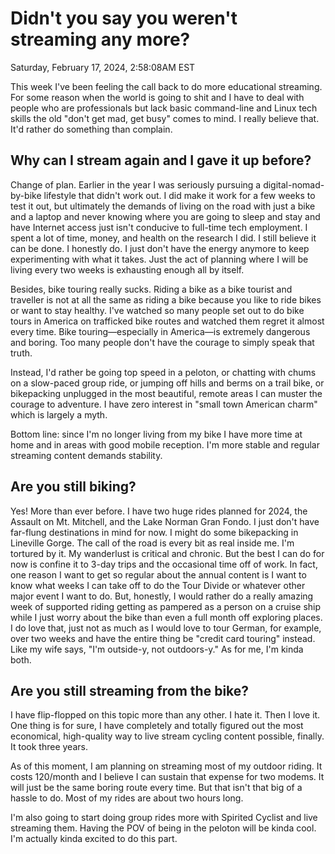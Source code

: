 # Didn't you say you weren't streaming any more?

Saturday, February 17, 2024, 2:58:08AM EST

This week I've been feeling the call back to do more educational streaming. For some reason when the world is going to shit and I have to deal with people who are professionals but lack basic command-line and Linux tech skills the old "don't get mad, get busy" comes to mind. I really believe that. It'd rather do something than complain. 

## Why can I stream again and I gave it up before?

Change of plan. Earlier in the year I was seriously pursuing a digital-nomad-by-bike lifestyle that didn't work out. I did make it work for a few weeks to test it out, but ultimately the demands of living on the road with just a bike and a laptop and never knowing where you are going to sleep and stay and have Internet access just isn't conducive to full-time tech employment. I spent a lot of time, money, and health on the research I did. I still believe it can be done. I honestly do. I just don't have the energy anymore to keep experimenting with what it takes. Just the act of planning where I will be living every two weeks is exhausting enough all by itself.

Besides, bike touring really sucks. Riding a bike as a bike tourist and traveller is not at all the same as riding a bike because you like to ride bikes or want to stay healthy. I've watched so many people set out to do bike tours in America on trafficked bike routes and watched them regret it almost every time. Bike touring—especially in America—is extremely dangerous and boring. Too many people don't have the courage to simply speak that truth.

Instead, I'd rather be going top speed in a peloton, or chatting with chums on a slow-paced group ride, or jumping off hills and berms on a trail bike, or bikepacking unplugged in the most beautiful, remote areas I can muster the courage to adventure. I have zero interest in "small town American charm" which is largely a myth.

Bottom line: since I'm no longer living from my bike I have more time at home and in areas with good mobile reception. I'm more stable and regular streaming content demands stability.

## Are you still biking?

Yes! More than ever before. I have two huge rides planned for 2024, the Assault on Mt. Mitchell, and the Lake Norman Gran Fondo. I just don't have far-flung destinations in mind for now. I might do some bikepacking in Lineville Gorge. The call of the road is every bit as real inside me. I'm tortured by it. My wanderlust is critical and chronic. But the best I can do for now is confine it to 3-day trips and the occasional time off of work. In fact, one reason I want to get so regular about the annual content is I want to know what weeks I can take off to do the Tour Divide or whatever other major event I want to do. But, honestly, I would rather do a really amazing week of supported riding getting as pampered as a person on a cruise ship while I just worry about the bike than even a full month off exploring places. I do love that, just not as much as I would love to tour German, for example, over two weeks and have the entire thing be "credit card touring" instead. Like my wife says, "I'm outside-y, not outdoors-y." As for me, I'm kinda both.

## Are you still streaming from the bike?

I have flip-flopped on this topic more than any other. I hate it. Then I love it. One thing is for sure, I have completely and totally figured out the most economical, high-quality way to live stream cycling content possible, finally. It took three years.

As of this moment, I am planning on streaming most of my outdoor riding. It costs 120/month and I believe I can sustain that expense for two modems. It will just be the same boring route every time. But that isn't that big of a hassle to do. Most of my rides are about two hours long.

I'm also going to start doing group rides more with Spirited Cyclist and live streaming them. Having the POV of being in the peloton will be kinda cool. I'm actually kinda excited to do this part.
